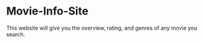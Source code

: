 # Movie-Info-Site
This website will give you the overview, rating, and genres of any movie you search. 